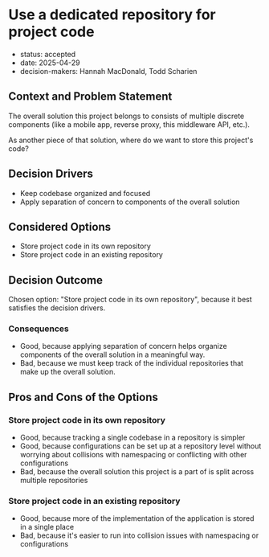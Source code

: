 [//]: # (bc-madr v0.1)
<!-- modified MADR 4.0.0 -->

# Use a dedicated repository for project code

* status: accepted
* date: 2025-04-29
* decision-makers: Hannah MacDonald, Todd Scharien

## Context and Problem Statement

The overall solution this project belongs to consists of multiple discrete components (like a mobile app, reverse proxy, this middleware API, etc.).

As another piece of that solution, where do we want to store this project's code?

## Decision Drivers

* Keep codebase organized and focused
* Apply separation of concern to components of the overall solution

## Considered Options

* Store project code in its own repository
* Store project code in an existing repository

## Decision Outcome

Chosen option: "Store project code in its own repository", because it best satisfies the decision drivers.

### Consequences

* Good, because applying separation of concern helps organize components of the overall solution in a meaningful way.
* Bad, because we must keep track of the individual repositories that make up the overall solution.

## Pros and Cons of the Options

### Store project code in its own repository

* Good, because tracking a single codebase in a repository is simpler
* Good, because configurations can be set up at a repository level without worrying about collisions with namespacing or conflicting with other configurations
* Bad, because the overall solution this project is a part of is split across multiple repositories

### Store project code in an existing repository

* Good, because more of the implementation of the application is stored in a single place
* Bad, because it's easier to run into collision issues with namespacing or configurations
